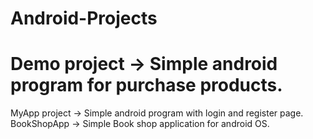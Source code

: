 # Android-Projects
# Demo project -> Simple android program for purchase products.
MyApp project -> Simple android program with login and register page.
BookShopApp -> Simple Book shop application for android OS.
